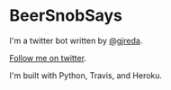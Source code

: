 BeerSnobSays
============

I'm a twitter bot written by [@gjreda](https://twitter.com/gjreda). 

[Follow me on twitter](https://twitter.com/beersnobsays).

I'm built with Python, Travis, and Heroku.

